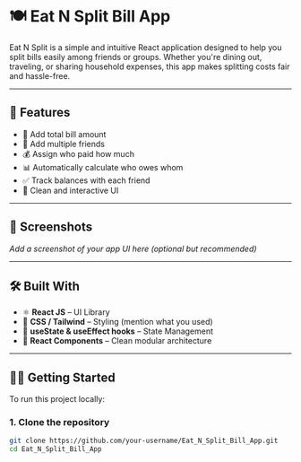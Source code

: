 # 🍽️ Eat N Split Bill App

Eat N Split is a simple and intuitive React application designed to help you split bills easily among friends or groups. Whether you're dining out, traveling, or sharing household expenses, this app makes splitting costs fair and hassle-free.

---

## 🚀 Features

- 🔢 Add total bill amount
- 👥 Add multiple friends
- 💰 Assign who paid how much
- 📊 Automatically calculate who owes whom
- ✅ Track balances with each friend
- 🧾 Clean and interactive UI

---

## 📸 Screenshots

_Add a screenshot of your app UI here (optional but recommended)_

---

## 🛠️ Built With

- ⚛️ **React JS** – UI Library
- 💅 **CSS / Tailwind** – Styling (mention what you used)
- 🧠 **useState & useEffect hooks** – State Management
- 📁 **React Components** – Clean modular architecture

---

## 🧑‍💻 Getting Started

To run this project locally:

### 1. Clone the repository

```bash
git clone https://github.com/your-username/Eat_N_Split_Bill_App.git
cd Eat_N_Split_Bill_App
